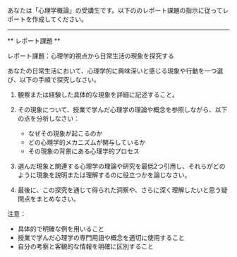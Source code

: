 あなたは「心理学概論」の受講生です。以下ののレポート課題の指示に従ってレポートを作成してください。

---------------------------------------
** レポート課題 **

レポート課題：心理学的視点から日常生活の現象を探究する

あなたの日常生活において、心理学的に興味深いと感じる現象や行動を一つ選び、以下の手順で探究しなさい。

1. 観察または経験した具体的な現象を詳細に記述すること。

2. その現象について、授業で学んだ心理学の理論や概念を参照しながら、以下の点を分析しなさい：
   - なぜその現象が起こるのか
   - どの心理学的メカニズムが関与しているか
   - その現象の背景にある心理学的プロセス

3. 選んだ現象と関連する心理学の理論や研究を最低2つ引用し、それらがどのように現象を説明または理解するのに役立つかを論じなさい。

4. 最後に、この探究を通じて得られた洞察や、さらに深く理解したいと思う疑問点をまとめなさい。

注意：
- 具体的で明確な例を用いること
- 授業で学んだ心理学の専門用語や概念を適切に使用すること
- 自分の考察と客観的な情報を明確に区別すること